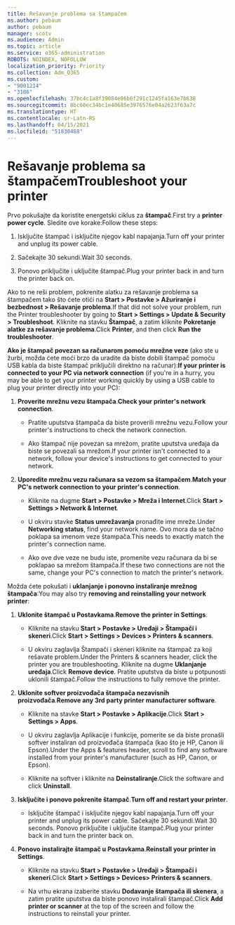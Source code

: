 ```yaml
---
title: Rešavanje problema sa štampačem
ms.author: pebaum
author: pebaum
manager: scotv
ms.audience: Admin
ms.topic: article
ms.service: o365-administration
ROBOTS: NOINDEX, NOFOLLOW
localization_priority: Priority
ms.collection: Adm_O365
ms.custom:
- "9001214"
- "3186"
ms.openlocfilehash: 37bc4c1a8f39084e06b6f291c1245fa163e7b638
ms.sourcegitcommit: 8bc60ec34bc1e40685e3976576e04a2623f63a7c
ms.translationtype: HT
ms.contentlocale: sr-Latn-RS
ms.lasthandoff: 04/15/2021
ms.locfileid: "51830488"
---
```

# <a name="troubleshoot-your-printer"></a><span data-ttu-id="9d4c6-102">Rešavanje problema sa štampačem</span><span class="sxs-lookup"><span data-stu-id="9d4c6-102">Troubleshoot your printer</span></span>

<span data-ttu-id="9d4c6-103">Prvo pokušajte da koristite energetski ciklus za **štampač**.</span><span class="sxs-lookup"><span data-stu-id="9d4c6-103">First try a **printer power cycle**.</span></span> <span data-ttu-id="9d4c6-104">Sledite ove korake:</span><span class="sxs-lookup"><span data-stu-id="9d4c6-104">Follow these steps:</span></span>

1. <span data-ttu-id="9d4c6-105">Isključite štampač i isključite njegov kabl napajanja.</span><span class="sxs-lookup"><span data-stu-id="9d4c6-105">Turn off your printer and unplug its power cable.</span></span>

2. <span data-ttu-id="9d4c6-106">Sačekajte 30 sekundi.</span><span class="sxs-lookup"><span data-stu-id="9d4c6-106">Wait 30 seconds.</span></span>

3. <span data-ttu-id="9d4c6-107">Ponovo priključite i uključite štampač.</span><span class="sxs-lookup"><span data-stu-id="9d4c6-107">Plug your printer back in and turn the printer back on.</span></span>

<span data-ttu-id="9d4c6-108">Ako to ne reši problem, pokrenite alatku za rešavanje problema sa štampačem tako što ćete otići na **Start > Postavke > Ažuriranje i bezbednost > Rešavanje problema**.</span><span class="sxs-lookup"><span data-stu-id="9d4c6-108">If that did not solve your problem, run the Printer troubleshooter by going to **Start > Settings > Update & Security > Troubleshoot**.</span></span> <span data-ttu-id="9d4c6-109">Kliknite na stavku **Štampač**, a zatim kliknite **Pokretanje alatke za rešavanje problema**.</span><span class="sxs-lookup"><span data-stu-id="9d4c6-109">Click **Printer**, and then click **Run the troubleshooter**.</span></span>

<span data-ttu-id="9d4c6-110">**Ako je štampač povezan sa računarom pomoću mrežne veze** (ako ste u žurbi, možda ćete moći brzo da uradite da biste dobili štampač pomoću USB kabla da biste štampač priključili direktno na računar):</span><span class="sxs-lookup"><span data-stu-id="9d4c6-110">**If your printer is connected to your PC via network connection** (if you're in a hurry, you may be able to get your printer working quickly by using a USB cable to plug your printer directly into your PC):</span></span>

1. <span data-ttu-id="9d4c6-111">**Proverite mrežnu vezu štampača**.</span><span class="sxs-lookup"><span data-stu-id="9d4c6-111">**Check your printer's network connection**.</span></span>
    
    - <span data-ttu-id="9d4c6-112">Pratite uputstva štampača da biste proverili mrežnu vezu.</span><span class="sxs-lookup"><span data-stu-id="9d4c6-112">Follow your printer's instructions to check the network connection.</span></span>

    - <span data-ttu-id="9d4c6-113">Ako štampač nije povezan sa mrežom, pratite uputstva uređaja da biste se povezali sa mrežom.</span><span class="sxs-lookup"><span data-stu-id="9d4c6-113">If your printer isn't connected to a network, follow your device's instructions to get connected to your network.</span></span>

2. <span data-ttu-id="9d4c6-114">**Uporedite mrežnu vezu računara sa vezom sa štampačem**.</span><span class="sxs-lookup"><span data-stu-id="9d4c6-114">**Match your PC's network connection to your printer's connection**.</span></span>

    - <span data-ttu-id="9d4c6-115">Kliknite na dugme **Start > Postavke > Mreža i Internet**.</span><span class="sxs-lookup"><span data-stu-id="9d4c6-115">Click **Start > Settings > Network & Internet**.</span></span>

    - <span data-ttu-id="9d4c6-116">U okviru stavke **Status umrežavanja** pronađite ime mreže.</span><span class="sxs-lookup"><span data-stu-id="9d4c6-116">Under **Networking status**, find your network name.</span></span> <span data-ttu-id="9d4c6-117">Ovo mora da se tačno poklapa sa imenom veze štampača.</span><span class="sxs-lookup"><span data-stu-id="9d4c6-117">This needs to exactly match the printer's connection name.</span></span>

    - <span data-ttu-id="9d4c6-118">Ako ove dve veze ne budu iste, promenite vezu računara da bi se poklapao sa mrežom štampača.</span><span class="sxs-lookup"><span data-stu-id="9d4c6-118">If these two connections are not the same, change your PC's connection to match the printer's network.</span></span>

<span data-ttu-id="9d4c6-119">Možda ćete pokušati i **uklanjanje i ponovno instaliranje mrežnog štampača**:</span><span class="sxs-lookup"><span data-stu-id="9d4c6-119">You may also try **removing and reinstalling your network printer**:</span></span>

1. <span data-ttu-id="9d4c6-120">**Uklonite štampač u Postavkama**.</span><span class="sxs-lookup"><span data-stu-id="9d4c6-120">**Remove the printer in Settings**.</span></span>

    - <span data-ttu-id="9d4c6-121">Kliknite na stavku **Start > Postavke > Uređaji > Štampači i skeneri**.</span><span class="sxs-lookup"><span data-stu-id="9d4c6-121">Click **Start > Settings > Devices > Printers & scanners**.</span></span>

    - <span data-ttu-id="9d4c6-122">U okviru zaglavlja Štampači i skeneri kliknite na štampač za koji rešavate problem.</span><span class="sxs-lookup"><span data-stu-id="9d4c6-122">Under the Printers & scanners header, click the printer you are troubleshooting.</span></span> <span data-ttu-id="9d4c6-123">Kliknite na dugme **Uklanjanje uređaja**.</span><span class="sxs-lookup"><span data-stu-id="9d4c6-123">Click **Remove device**.</span></span> <span data-ttu-id="9d4c6-124">Pratite uputstva da biste u potpunosti uklonili štampač.</span><span class="sxs-lookup"><span data-stu-id="9d4c6-124">Follow the instructions to fully remove the printer.</span></span>

2. <span data-ttu-id="9d4c6-125">**Uklonite softver proizvođača štampača nezavisnih proizvođača**.</span><span class="sxs-lookup"><span data-stu-id="9d4c6-125">**Remove any 3rd party printer manufacturer software**.</span></span>

    - <span data-ttu-id="9d4c6-126">Kliknite na stavke **Start > Postavke > Aplikacije**.</span><span class="sxs-lookup"><span data-stu-id="9d4c6-126">Click **Start > Settings > Apps**.</span></span>

    - <span data-ttu-id="9d4c6-127">U okviru zaglavlja Aplikacije i funkcije, pomerite se da biste pronašli softver instaliran od proizvođača štampača (kao što je HP, Canon ili Epson).</span><span class="sxs-lookup"><span data-stu-id="9d4c6-127">Under the Apps & features header, scroll to find any software installed from your printer's manufacturer (such as HP, Canon, or Epson).</span></span>

    - <span data-ttu-id="9d4c6-128">Kliknite na softver i kliknite na **Deinstaliranje**.</span><span class="sxs-lookup"><span data-stu-id="9d4c6-128">Click the software and click **Uninstall**.</span></span>

3. <span data-ttu-id="9d4c6-129">**Isključite i ponovo pokrenite štampač**.</span><span class="sxs-lookup"><span data-stu-id="9d4c6-129">**Turn off and restart your printer**.</span></span>

    - <span data-ttu-id="9d4c6-130">Isključite štampač i isključite njegov kabl napajanja.</span><span class="sxs-lookup"><span data-stu-id="9d4c6-130">Turn off your printer and unplug its power cable.</span></span> <span data-ttu-id="9d4c6-131">Sačekajte 30 sekundi.</span><span class="sxs-lookup"><span data-stu-id="9d4c6-131">Wait 30 seconds.</span></span> <span data-ttu-id="9d4c6-132">Ponovo priključite i uključite štampač.</span><span class="sxs-lookup"><span data-stu-id="9d4c6-132">Plug your printer back in and turn the printer back on.</span></span>

4. <span data-ttu-id="9d4c6-133">**Ponovo instalirajte štampač u Postavkama**.</span><span class="sxs-lookup"><span data-stu-id="9d4c6-133">**Reinstall your printer in Settings**.</span></span>

    - <span data-ttu-id="9d4c6-134">Kliknite na stavku **Start > Postavke > Uređaji > Štampači i skeneri**.</span><span class="sxs-lookup"><span data-stu-id="9d4c6-134">Click **Start > Settings > Devices> Printers & scanners**.</span></span>
 
    - <span data-ttu-id="9d4c6-135">Na vrhu ekrana izaberite stavku **Dodavanje štampača ili skenera**, a zatim pratite uputstva da biste ponovo instalirali štampač.</span><span class="sxs-lookup"><span data-stu-id="9d4c6-135">Click **Add printer or scanner** at the top of the screen and follow the instructions to reinstall your printer.</span></span>
